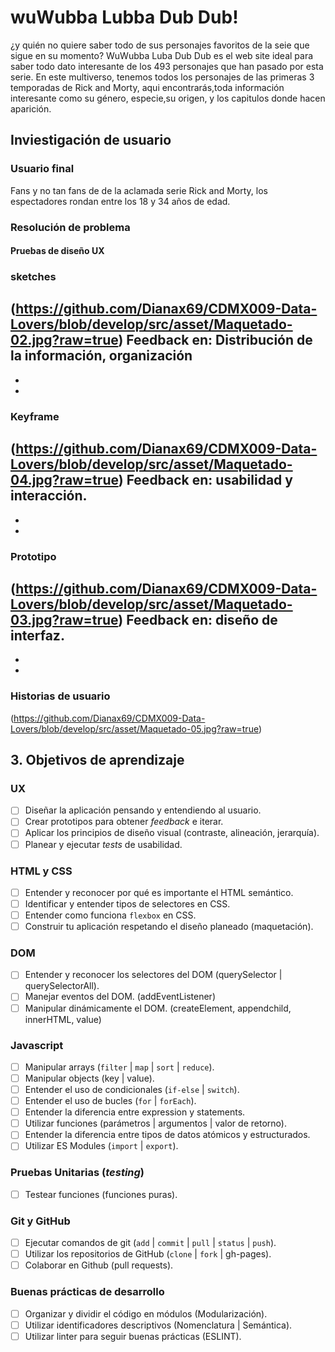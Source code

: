 # wuWubba Lubba Dub Dub!
¿y quién no quiere saber todo de sus personajes favoritos de la seie que sigue en su momento?
WuWubba Luba Dub Dub es el web site ideal para saber todo dato interesante de los 493 personajes que han pasado por esta serie.
En este multiverso, tenemos todos los personajes de las primeras 3 temporadas de Rick and Morty, aqui encontrarás,toda información interesante como su género, especie,su origen, y los capitulos donde hacen aparición.

## Inviestigación de usuario

### Usuario final

Fans y no tan fans de de la aclamada serie Rick and Morty, los espectadores rondan entre los 18 y 34 años de edad.

### Resolución de problema

#### Pruebas de diseño UX

### sketches
(https://github.com/Dianax69/CDMX009-Data-Lovers/blob/develop/src/asset/Maquetado-02.jpg?raw=true)
Feedback en: Distribución de la información, organización
-
-
-

### Keyframe
(https://github.com/Dianax69/CDMX009-Data-Lovers/blob/develop/src/asset/Maquetado-04.jpg?raw=true)
Feedback en: usabilidad y interacción.
-
-
-

### Prototipo
(https://github.com/Dianax69/CDMX009-Data-Lovers/blob/develop/src/asset/Maquetado-03.jpg?raw=true)
Feedback en: diseño de interfaz.
-
-
-

### Historias de usuario
(https://github.com/Dianax69/CDMX009-Data-Lovers/blob/develop/src/asset/Maquetado-05.jpg?raw=true)


## 3. Objetivos de aprendizaje
### UX

- [ ] Diseñar la aplicación pensando y entendiendo al usuario.
- [ ] Crear prototipos para obtener _feedback_ e iterar.
- [ ] Aplicar los principios de diseño visual (contraste, alineación, jerarquía).
- [ ] Planear y ejecutar _tests_ de usabilidad.

### HTML y CSS

- [ ] Entender y reconocer por qué es importante el HTML semántico.
- [ ] Identificar y entender tipos de selectores en CSS.
- [ ] Entender como funciona `flexbox` en CSS.
- [ ] Construir tu aplicación respetando el diseño planeado (maquetación).

### DOM

- [ ] Entender y reconocer los selectores del DOM (querySelector | querySelectorAll).
- [ ] Manejar eventos del DOM. (addEventListener)
- [ ] Manipular dinámicamente el DOM. (createElement, appendchild, innerHTML, value)

### Javascript

- [ ] Manipular arrays (`filter` | `map` | `sort` | `reduce`).
- [ ] Manipular objects (key | value).
- [ ] Entender el uso de condicionales (`if-else` | `switch`).
- [ ] Entender el uso de bucles (`for` | `forEach`).
- [ ] Entender la diferencia entre expression y statements.
- [ ] Utilizar funciones (parámetros | argumentos | valor de retorno).
- [ ] Entender la diferencia entre tipos de datos atómicos y estructurados.
- [ ] Utilizar ES Modules (`import` | `export`).

### Pruebas Unitarias (_testing_)
- [ ] Testear funciones (funciones puras).

### Git y GitHub
- [ ] Ejecutar comandos de git (`add` | `commit` | `pull` | `status` | `push`).
- [ ] Utilizar los repositorios de GitHub (`clone` | `fork` | gh-pages).
- [ ] Colaborar en Github (pull requests).

### Buenas prácticas de desarrollo
- [ ] Organizar y dividir el código en módulos (Modularización).
- [ ] Utilizar identificadores descriptivos (Nomenclatura | Semántica).
- [ ] Utilizar linter para seguir buenas prácticas (ESLINT).
